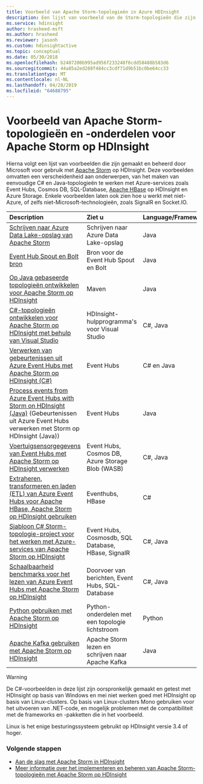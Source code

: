 ```yaml
---
title: Voorbeeld van Apache Storm-topologieën in Azure HDInsight
description: Een lijst van voorbeeld van de Storm-topologieën die zijn gemaakt en getest met Apache Storm op HDInsight, waaronder basic C# en Java-topologieën en het werken met Event Hubs.
ms.service: hdinsight
author: hrasheed-msft
ms.author: hrasheed
ms.reviewer: jasonh
ms.custom: hdinsightactive
ms.topic: conceptual
ms.date: 05/30/2018
ms.openlocfilehash: b2407200b995ad956f233248f6cdd58488b583d6
ms.sourcegitcommit: 44a85a2ed288f484cc3cdf71d9b51bc0be64cc33
ms.translationtype: MT
ms.contentlocale: nl-NL
ms.lasthandoff: 04/28/2019
ms.locfileid: "64688795"
---
```

# <a name="example-apache-storm-topologies-and-components-for-apache-storm-on-hdinsight"></a>Voorbeeld van Apache Storm-topologieën en -onderdelen voor Apache Storm op HDInsight

Hierna volgt een lijst van voorbeelden die zijn gemaakt en beheerd door Microsoft voor gebruik met [Apache Storm](https://storm.apache.org/) op HDInsight. Deze voorbeelden omvatten een verscheidenheid aan onderwerpen, van het maken van eenvoudige C# en Java-topologieën te werken met Azure-services zoals Event Hubs, Cosmos DB, SQL-Database, [Apache HBase](https://hbase.apache.org/) op HDInsight en Azure Storage. Enkele voorbeelden laten ook zien hoe u werkt met niet-Azure, of zelfs niet-Microsoft-technologieën, zoals SignalR en Socket.IO.

| Description | Ziet u | Language/Framework |
|:--- |:--- |:--- |
| [Schrijven naar Azure Data Lake-opslag van Apache Storm](apache-storm-write-data-lake-store.md) |Schrijven naar Azure Data Lake-opslag |Java |
| [Event Hub Spout en Bolt bron](https://github.com/apache/storm/tree/master/external/storm-eventhubs) |Bron voor de Event Hub Spout en Bolt |Java |
| [Op Java gebaseerde topologieën ontwikkelen voor Apache Storm op HDInsight][5797064f] |Maven |Java |
| [C#-topologieën ontwikkelen voor Apache Storm op HDInsight met behulp van Visual Studio][16fce2d1] |HDInsight-hulpprogramma's voor Visual Studio |C#, Java |
| [Verwerken van gebeurtenissen uit Azure Event Hubs met Apache Storm op HDInsight (C#)][844d1d81] |Event Hubs |C# en Java |
| [Process events from Azure Event Hubs with Storm on HDInsight (Java)](https://azure.microsoft.com/resources/samples/hdinsight-java-storm-eventhub/) (Gebeurtenissen uit Azure Event Hubs verwerken met Storm op HDInsight (Java)) |Event Hubs |Java |
| [Voertuigsensorgegevens van Event Hubs met Apache Storm op HDInsight verwerken][246ee964] |Event Hubs, Cosmos DB, Azure Storage Blob (WASB) |C#, Java |
| [Extraheren, transformeren en laden (ETL) van Azure Event Hubs voor Apache HBase, Apache Storm op HDInsight gebruiken][b4b68194] |Eventhubs, HBase |C# |
| [Sjabloon C# Storm-topologie-project voor het werken met Azure-services van Apache Storm op HDInsight][ce0c02a2] |Event Hubs, Cosmosdb, SQL Database, HBase, SignalR |C#, Java |
| [Schaalbaarheid benchmarks voor het lezen van Azure Event Hubs met Apache Storm op HDInsight][d6c540e3] |Doorvoer van berichten, Event Hubs, SQL-Database |C#, Java |
| [Python gebruiken met Apache Storm op HDInsight](apache-storm-develop-python-topology.md) |Python-onderdelen met een topologie lichtstroom |Python |
| [Apache Kafka gebruiken met Apache Storm op HDInsight](../hdinsight-apache-storm-with-kafka.md) | Apache Storm lezen en schrijven naar Apache Kafka | Java |

> [!WARNING]  
> De C#-voorbeelden in deze lijst zijn oorspronkelijk gemaakt en getest met HDInsight op basis van Windows en mei niet werken goed met HDInsight op basis van Linux-clusters. Op basis van Linux-clusters Mono gebruiken voor het uitvoeren van .NET-code, en mogelijk problemen met de compatibiliteit met de frameworks en -pakketten die in het voorbeeld.
>
> Linux is het enige besturingssysteem gebruikt op HDInsight versie 3.4 of hoger.

### <a name="next-steps"></a>Volgende stappen

* [Aan de slag met Apache Storm in HDInsight][2b8c3488]
* [Meer informatie over het implementeren en beheren van Apache Storm-topologieën met Apache Storm op HDInsight][6eb0d3b8]

[2b8c3488]:apache-storm-tutorial-get-started-linux.md "Informatie over het maken van een Apache Storm op HDInsight-cluster en het Storm-Dashboard gebruiken voor voorbeeldtopologieën implementeren."
[6eb0d3b8]:apache-storm-deploy-monitor-topology-linux.md "Leer hoe u met behulp van het web gebaseerde Apache Storm-Dashboard en Storm-gebruikersinterface of de HDInsight-hulpprogramma's voor Visual Studio topologieën implementeren en beheren."
[16fce2d1]:apache-storm-develop-csharp-visual-studio-topology.md "Informatie over het maken van C# Storm-topologieën met behulp van de HDInsight-hulpprogramma's voor Visual Studio."
[5797064f]:apache-storm-develop-java-topology.md "Leer hoe u Storm-topologieën maken in Java, met behulp van Maven, met het maken van een eenvoudige wordcount-topologie."
[844d1d81]:apache-storm-develop-csharp-event-hub-topology.md "Informatie over het lezen en schrijven van gegevens uit Azure Event Hubs met Storm op HDInsight."
[246ee964]: https://github.com/hdinsight/hdinsight-storm-examples/blob/master/IotExample/README.md "Informatie over het gebruik van een Storm-topologie om berichten te lezen uit Azure Event Hubs, documenten lezen uit Azure Cosmos DB voor gegevens die verwijzen naar en gegevens opslaan in Azure Storage."
[d6c540e3]: https://github.com/hdinsight/hdinsight-storm-examples/blob/master/EventCountExample "Verschillende topologieën ter illustratie van de doorvoer bij het lezen van Azure Event Hubs en opslaan met SQL-Database met Apache Storm op HDInsight."
[b4b68194]: https://github.com/hdinsight/hdinsight-storm-examples/blob/master/RealTimeETLExample "Informatie over het lezen van gegevens uit Azure Event Hubs, statistische en de gegevens te transformeren en sla deze op in HBase op HDInsight."
[ce0c02a2]: https://github.com/hdinsight/hdinsight-storm-examples/tree/master/templates/HDInsightStormExamples "Dit project bevat sjablonen voor spouts en bolts de topologieën om te communiceren met verschillende Azure-services zoals Event Hubs, Cosmos DB en SQL-Database."

